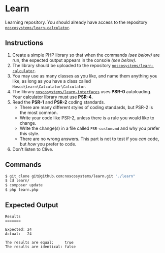 Learn
=====

Learning repository. You should already have access to the repository [`noscosystems/learn-calculator`](https://github.com/noscosystems/learn-calculator).

Instructions
------------

1. Create a simple PHP library so that when the commands *(see below)* are run, the expected output appears in the console *(see below)*.
2. The library should be uploaded to the repository [`noscosystems/learn-calculator`](https://github.com/noscosystems/learn-calculator).
3. You may use as many classes as you like, and name them anything you like, as long as you have a class called `Nosco\Learn\Calculator\Calculator`.
4. The library [`noscosystems/learn-interfaces`](https://github.com/noscosystems/learn-calculator) uses **PSR-0** autoloading. Your calculator library must use **PSR-4**.
5. Read the **PSR-1** and **PSR-2** coding standards.
   - There are many different styles of coding standards, but PSR-2 is the most common.
   - Write your code like PSR-2, unless there is a rule you would like to change.
   - Write the change(s) in a file called `PSR-custom.md` and why you prefer this style.
   - There are no wrong answers. This part is not to test if you *can* code, but *how* you prefer to code.
6. Don't listen to Clive.

Commands
--------

```bash
$ git clone git@github.com:noscosystems/learn.git "./learn"
$ cd learn/
$ composer update
$ php learn.php
```

Expected Output
---------------

```
Results
=======

Expected: 24
Actual:   24

The results are equal:     true
The results are identical: false
```
